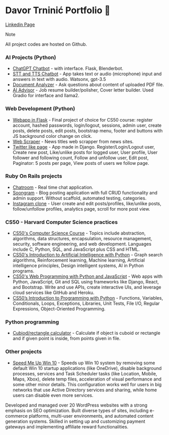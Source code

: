 ﻿# Davor Trninić Portfolio :bookmark_tabs:
[Linkedin Page](https://www.linkedin.com/in/davor-trninic/)
> [!NOTE]
> All project codes are hosted on Github.


### AI Projects (Python)
* [ChatGPT Chatbot](https://github.com/trndav/AI_Projects/tree/main/ChatGPTChatbot/LLM_chatbot) - with interface. Flask, Blenderbot.
* [STT and TTS Chatbot](https://github.com/trndav/AI_Projects/tree/main/STT_TSS) - App takes text or audio (microphone) input and answers in text with audio. Watsonx, gpt-3.5
* [Document Analyzer](https://github.com/trndav/AI_Projects/tree/main/document_analyzer) - Ask questions about content of uploaded PDF file.
* [AI Advisor](https://github.com/trndav/AI_Projects/tree/main/ai_coach) - Job resume builder/polisher, Cover letter builder. Used Gradio for interface and llama2.

### Web Development (Python)
* [Webapp in Flask](https://github.com/trndav/CS50_Final_Project) - Final project of choice for CS50 course: register account, hashed passwords, login/logout, sessions, admin user, create posts, delete posts, edit posts, bootstrap menu, footer and buttons with JS background color change on click.
* [Web Scraper](https://github.com/trndav/Projects/tree/main/News_Django) - News titles web scrapper from news sites.
* [Twitter like page](https://github.com/trndav/Projects/tree/main/Twitter_Django) - App made in Django. Register/Login/Logout user, Create new post, Like/unlike posts for logged user, User profile, 
User follower and following count, Follow and unfollow user, Edit post, Paginator: 5 posts per page, View posts of users we follow page.

### Ruby On Rails projects
* [Chatroom](https://github.com/trndav/chatroom) - Real time chat application.
* [Soongram](https://github.com/trndav/Soongram) - Blog posting application with full CRUD functionality and admin support. Without scaffold, automated testing, categories.
* [Instagram clone](https://github.com/trndav/instagram) - User create and edit posts/profiles, like/unlike posts, follow/unfollow profiles, analytics page, scroll for more post view.

### CS50 - Harvard Computer Science practices
* [CS50's Computer Science Course](https://github.com/trndav/CS50) -  Topics include abstraction, algorithms, data structures, encapsulation, resource management, security, software engineering, and web development. Languages include C, Python, SQL, and JavaScript plus CSS and HTML.
* [CS50's Introduction to Artificial Intelligence with Python](https://github.com/trndav/AI_CS50) - Graph search algorithms, Reinforcement learning, Machine learning, Artificial intelligence principles, Design intelligent systems, AI in Python programs.
* [CS50's Web Programming with Python and JavaScript](https://github.com/trndav/CS50_Web_JS_Python) - Web apps with Python, JavaScript, Git and SQL using frameworks like Django, React, and Bootstrap. Write and use APIs, create interactive UIs, and leverage cloud services like GitHub and Heroku.
* [CS50’s Introduction to Programming with Python](https://github.com/trndav/Python_CS50) - Functions, Variables, Conditionals, Loops, Exceptions, Libraries, Unit Tests, File I/O, Regular Expressions, Object-Oriented Programming.

### Python programming
* [Cubiod/rectangle calculator](https://github.com/trndav/Projects/tree/main/Red_Cat_Multimedia) - Calculate if object is cuboid or rectangle and if given point is inside, from points given in file.

### Other projects
* [Speed Me Up Win 10](https://github.com/trndav/PythonCodes/blob/main/speed_me_up_win10.bat) - Speeds up Win 10 system by removing some default Win 10 startup applications (like OneDrive), disable background processes, services and Task Scheduler tasks (like Location, Mobile, Maps, Xbox), delete temp files, acceleration of visual performance and some other minor details. This configuration works well for users in big networks that use Active Directory services and sharing, while home users can disable even more services.

Developed and managed over 20 WordPress websites with a strong emphasis on SEO optimization. Built diverse types of sites, including e-commerce platforms, multi-user environments, and automated content generation systems. Skilled in setting up and customizing payment gateways and implementing affiliate reward functionalities.

